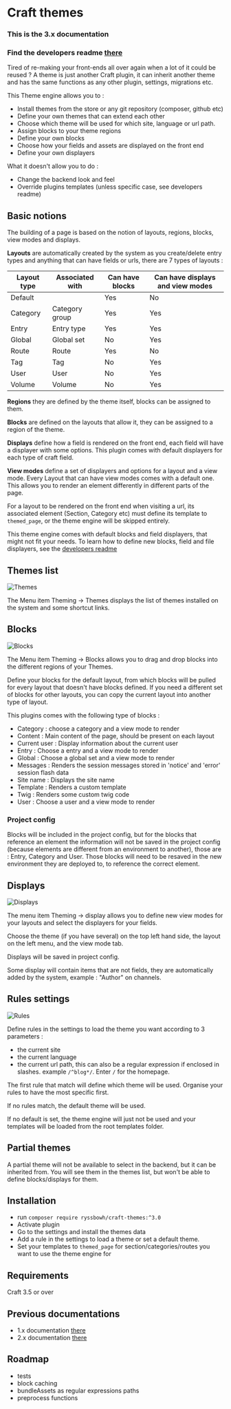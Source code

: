 # Craft themes

### This is the 3.x documentation
### Find the developers readme [there](DEVELOPERS.md)

Tired of re-making your front-ends all over again when a lot of it could be reused ? 
A theme is just another Craft plugin, it can inherit another theme and has the same functions as any other plugin, settings, migrations etc. 

This Theme engine allows you to :
- Install themes from the store or any git repository (composer, github etc)
- Define your own themes that can extend each other
- Choose which theme will be used for which site, language or url path. 
- Assign blocks to your theme regions
- Define your own blocks
- Choose how your fields and assets are displayed on the front end
- Define your own displayers

What it doesn't allow you to do :
- Change the backend look and feel
- Override plugins templates (unless specific case, see developers readme)

## Basic notions

The building of a page is based on the notion of layouts, regions, blocks, view modes and displays.

**Layouts** are automatically created by the system as you create/delete entry types and anything that can have fields or urls, there are 7 types of layouts :

| Layout type | Associated with | Can have blocks | Can have displays and view modes |
|-------------|-----------------|-----------------|----------------------------------|
| Default     |                 | Yes             | No                               |
| Category    | Category group  | Yes             | Yes                              |
| Entry       | Entry type      | Yes             | Yes                              |
| Global      | Global set      | No              | Yes                              |
| Route       | Route           | Yes             | No                               |
| Tag         | Tag             | No              | Yes                              |
| User        | User            | No              | Yes                              |
| Volume      | Volume          | No              | Yes                              |

**Regions** they are defined by the theme itself, blocks can be assigned to them.

**Blocks** are defined on the layouts that allow it, they can be assigned to a region of the theme.

**Displays** define how a field is rendered on the front end, each field will have a displayer with some options. This plugin comes with default displayers for each type of craft field.

**View modes** define a set of displayers and options for a layout and a view mode. Every Layout that can have view modes comes with a default one. This allows you to render an element differently in different parts of the page.

For a layout to be rendered on the front end when visiting a url, its associated element (Section, Category etc) must define its template to `themed_page`, or the theme engine will be skipped entirely.

This theme engine comes with default blocks and field displayers, that might not fit your needs. To learn how to define new blocks, field and file displayers, see the [developers readme](DEVELOPERS.md)

## Themes list

![Themes](images/themes.png)

The Menu item Theming -> Themes displays the list of themes installed on the system and some shortcut links.

## Blocks

![Blocks](images/blocks.png)

The Menu item Theming -> Blocks allows you to drag and drop blocks into the different regions of your Themes. 

Define your blocks for the default layout, from which blocks will be pulled for every layout that doesn't have blocks defined. If you need a different set of blocks for other layouts, you can copy the current layout into another type of layout.

This plugins comes with the following type of blocks :

- Category : choose a category and a view mode to render
- Content : Main content of the page, should be present on each layout
- Current user : Display information about the current user
- Entry : Choose a entry and a view mode to render
- Global : Choose a global set and a view mode to render
- Messages : Renders the session messages stored in 'notice' and 'error' session flash data
- Site name : Displays the site name
- Template : Renders a custom template
- Twig : Renders some custom twig code
- User : Choose a user and a view mode to render

### Project config

Blocks will be included in the project config, but for the blocks that reference an element the information will not be saved in the project config (because elements are different from an environment to another), those are : Entry, Category and User. Those blocks will need to be resaved in the new environment they are deployed to, to reference the correct element.

## Displays

![Displays](images/displays.png)

The menu item Theming -> display allows you to define new view modes for your layouts and select the displayers for your fields.

Choose the theme (if you have several) on the top left hand side, the layout on the left menu, and the view mode tab.

Displays will be saved in project config.

Some display will contain items that are not fields, they are automatically added by the system, example : "Author" on channels.

## Rules settings

![Rules](images/rules.png)

Define rules in the settings to load the theme you want according to 3 parameters :
- the current site
- the current language
- the current url path, this can also be a regular expression if enclosed in slashes. example `/^blog*/`. Enter `/` for the homepage.

The first rule that match will define which theme will be used. Organise your rules to have the most specific first.

If no rules match, the default theme will be used.

If no default is set, the theme engine will just not be used and your templates will be loaded from the root templates folder.

## Partial themes

A partial theme will not be available to select in the backend, but it can be inherited from. You will see them in the themes list, but won't be able to define blocks/displays for them.

## Installation

- run `composer require ryssbowh/craft-themes:^3.0`
- Activate plugin
- Go to the settings and install the themes data
- Add a rule in the settings to load a theme or set a default theme.
- Set your templates to `themed_page` for section/categories/routes you want to use the theme engine for

## Requirements

Craft 3.5 or over

## Previous documentations

- 1.x documentation [there](README1.md)
- 2.x documentation [there](README2.md)

## Roadmap

- tests
- block caching
- bundleAssets as regular expressions paths  
- preprocess functions